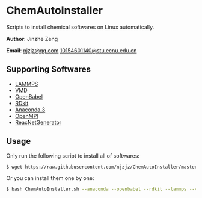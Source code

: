 # ChemAutoInstaller
Scripts to install chemical softwares on Linux automatically.

**Author**: Jinzhe Zeng

**Email**: njzjz@qq.com 10154601140@stu.ecnu.edu.cn

## Supporting Softwares
* [LAMMPS](https://github.com/lammps/lammps)
* [VMD](http://www.ks.uiuc.edu/Research/vmd/)
* [OpenBabel](https://github.com/openbabel/openbabel)
* [RDkit](https://github.com/rdkit/rdkit)
* [Anaconda 3](https://conda.io)
* [OpenMPI](https://github.com/open-mpi/ompi)
* [ReacNetGenerator](https://github.com/njzjz/ReacNetGenerator)

## Usage
Only run the following script to install all of softwares:

```bash
$ wget https://raw.githubusercontent.com/njzjz/ChemAutoInstaller/master/ChemAutoInstaller.sh && bash ChemAutoInstaller.sh -A
```

Or you can install them one by one:
```bash
$ bash ChemAutoInstaller.sh --anaconda --openbabel --rdkit --lammps --vmd --reacnetfenerator
```
